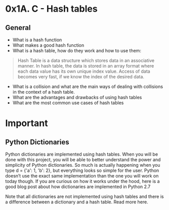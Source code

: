 # 0x1A. C - Hash tables

## General

* What is a hash function
* What makes a good hash function
* What is a hash table, how do they work and how to use them:
> Hash Table is a data structure which stores data in an 
> associative manner. In hash table, the data is stored in
> an array format where each data value has its own unique
> index value. Access of data becomes very fast, if we know
> the index of the desired data.

* What is a collision and what are the main ways of dealing with collisions in the context of a hash table.
* What are the advantages and drawbacks of using hash tables
* What are the most common use cases of hash tables

# Important

## Python Dictionaries
Python dictionaries are implemented using hash tables. When you will be done with this project, you will be able to better understand the power and simplicity of Python dictionaries. So much is actually happening when you type d = {'a': 1, 'b': 2}, but everything looks so simple for the user. Python doesn’t use the exact same implementation than the one you will work on today though. If you are curious on how it works under the hood, here is a good blog post about how dictionaries are implemented in Python 2.7

Note that all dictionaries are not implemented using hash tables and there is a difference between a dictionary and a hash table. Read more here.